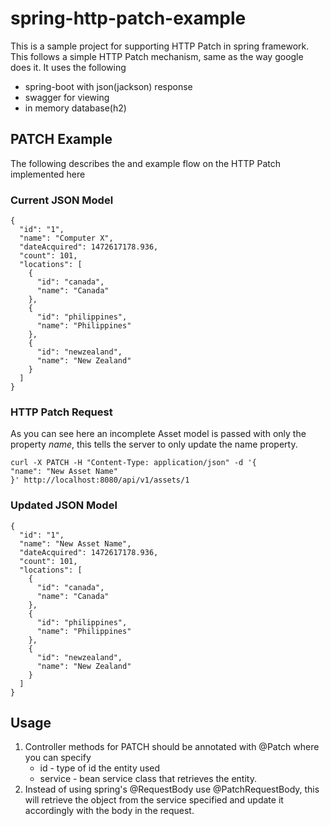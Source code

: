 # spring-http-patch-example
This is a sample project for supporting HTTP Patch in spring framework.
This follows a simple HTTP Patch mechanism, same as the way google does it.
It uses the following
* spring-boot with json(jackson) response
* swagger for viewing
* in memory database(h2)

## PATCH Example
The following describes the and example flow on the HTTP Patch implemented here
### Current JSON Model
```
{
  "id": "1",
  "name": "Computer X",
  "dateAcquired": 1472617178.936,
  "count": 101,
  "locations": [
    {
      "id": "canada",
      "name": "Canada"
    },
    {
      "id": "philippines",
      "name": "Philippines"
    },
    {
      "id": "newzealand",
      "name": "New Zealand"
    }
  ]
}
```
### HTTP Patch Request
As you can see here an incomplete Asset model is passed with only the property *name*, this
tells the server to only update the name property.
```
curl -X PATCH -H "Content-Type: application/json" -d '{
"name": "New Asset Name"
}' http://localhost:8080/api/v1/assets/1
```
### Updated JSON Model
```
{
  "id": "1",
  "name": "New Asset Name",
  "dateAcquired": 1472617178.936,
  "count": 101,
  "locations": [
    {
      "id": "canada",
      "name": "Canada"
    },
    {
      "id": "philippines",
      "name": "Philippines"
    },
    {
      "id": "newzealand",
      "name": "New Zealand"
    }
  ]
}
```


## Usage
1. Controller methods for PATCH should be annotated with @Patch where you can specify
    * id - type of id the entity used
    * service - bean service class that retrieves the entity.
1. Instead of using spring's @RequestBody use @PatchRequestBody, this will retrieve the object from
the service specified and update it accordingly with the body in the request.
